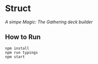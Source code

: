 # Struct

*A simpe Magic: The Gathering deck builder*

## How to Run

```
npm install
npm run typings
npm start
```
